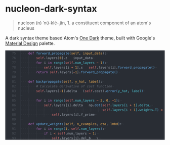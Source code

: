 # nucleon-dark-syntax

> nucleon (n) ˈnü-klē-ˌän, 1. a constituent component of an atom's nucleus

A dark syntax theme based Atom's [One Dark](https://github.com/atom/one-dark-syntax) theme, built with Google's [Material Design](https://www.materialui.co) palette.

![Screenshot of syntax](https://raw.githubusercontent.com/paysonwallach/nucleon-dark-syntax/master/screenshot.png)
